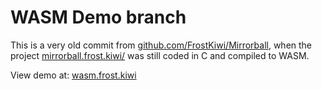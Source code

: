 # WASM Demo branch
This is a very old commit from [github.com/FrostKiwi/Mirrorball](https://github.com/FrostKiwi/Mirrorball), when the project [mirrorball.frost.kiwi/](https://mirrorball.frost.kiwi/) was still coded in C and compiled to WASM.

View demo at: [wasm.frost.kiwi](https://wasm.frost.kiwi)